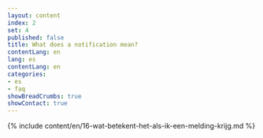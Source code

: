 ```yaml
---
layout: content
index: 2
set: 4
published: false
title: What does a notification mean?
contentLang: en
lang: es
contentLang: en
categories:
- es
- faq
showBreadCrumbs: true
showContact: true
---
```

{% include content/en/16-wat-betekent-het-als-ik-een-melding-krijg.md %}
